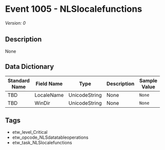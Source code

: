# Event 1005 - NLSlocalefunctions
###### Version: 0

## Description
None

## Data Dictionary
|Standard Name|Field Name|Type|Description|Sample Value|
|---|---|---|---|---|
|TBD|LocaleName|UnicodeString|None|`None`|
|TBD|WinDir|UnicodeString|None|`None`|

## Tags
* etw_level_Critical
* etw_opcode_NLSdatatableoperations
* etw_task_NLSlocalefunctions
